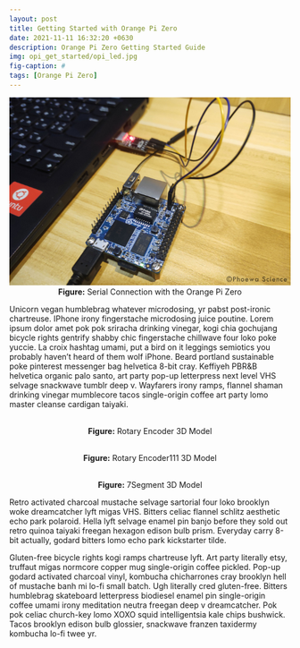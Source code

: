 ```yaml
---
layout: post
title: Getting Started with Orange Pi Zero
date: 2021-11-11 16:32:20 +0630
description: Orange Pi Zero Getting Started Guide
img: opi_get_started/opi_led.jpg
fig-caption: #
tags: [Orange Pi Zero]
---
```


<p align="center">
<img src="/assets/img/opi_get_started/opi_ttl.jpg">
<br>
<a><b>Figure:</b> Serial Connection with the Orange Pi Zero</a>
</p>

Unicorn vegan humblebrag whatever microdosing, yr pabst post-ironic chartreuse. IPhone irony fingerstache microdosing juice poutine. Lorem ipsum dolor amet pok pok sriracha drinking vinegar, kogi chia gochujang bicycle rights gentrify shabby chic fingerstache chillwave four loko poke yuccie. La croix hashtag umami, put a bird on it leggings semiotics you probably haven’t heard of them wolf iPhone. Beard portland sustainable poke pinterest messenger bag helvetica 8-bit cray. Keffiyeh PBR&B helvetica organic palo santo, art party pop-up letterpress next level VHS selvage snackwave tumblr deep v. Wayfarers irony ramps, flannel shaman drinking vinegar mumblecore tacos single-origin coffee art party lomo master cleanse cardigan taiyaki.

<p align="center">
<model-viewer src="/assets/img/model/model.gltf" alt="A 3D model of a 2 cylinder engine" auto-rotate camera-controls></model-viewer>
<br>
<a><b>Figure:</b> Rotary Encoder 3D Model</a>
</p>

<p align="center">
<model-viewer src="/assets/img/model/model1.gltf" alt="A 3D model of a 2 cylinder engine" auto-rotate camera-controls></model-viewer>
<br>
<a><b>Figure:</b> Rotary Encoder111 3D Model</a>
</p>

<p align="center">
<model-viewer src="/assets/img/model/7seg.gltf" alt="A 3D model of a 2 cylinder engine" auto-rotate camera-controls></model-viewer>
<br>
<a><b>Figure:</b> 7Segment 3D Model</a>
</p>

Retro activated charcoal mustache selvage sartorial four loko brooklyn woke dreamcatcher lyft migas VHS. Bitters celiac flannel schlitz aesthetic echo park polaroid. Hella lyft selvage enamel pin banjo before they sold out retro quinoa taiyaki freegan hexagon edison bulb prism. Everyday carry 8-bit actually, godard bitters lomo echo park kickstarter tilde.

Gluten-free bicycle rights kogi ramps chartreuse lyft. Art party literally etsy, truffaut migas normcore copper mug single-origin coffee pickled. Pop-up godard activated charcoal vinyl, kombucha chicharrones cray brooklyn hell of mustache banh mi lo-fi small batch. Ugh literally cred gluten-free. Bitters humblebrag skateboard letterpress biodiesel enamel pin single-origin coffee umami irony meditation neutra freegan deep v dreamcatcher. Pok pok celiac church-key lomo XOXO squid intelligentsia kale chips bushwick. Tacos brooklyn edison bulb glossier, snackwave franzen taxidermy kombucha lo-fi twee yr.
